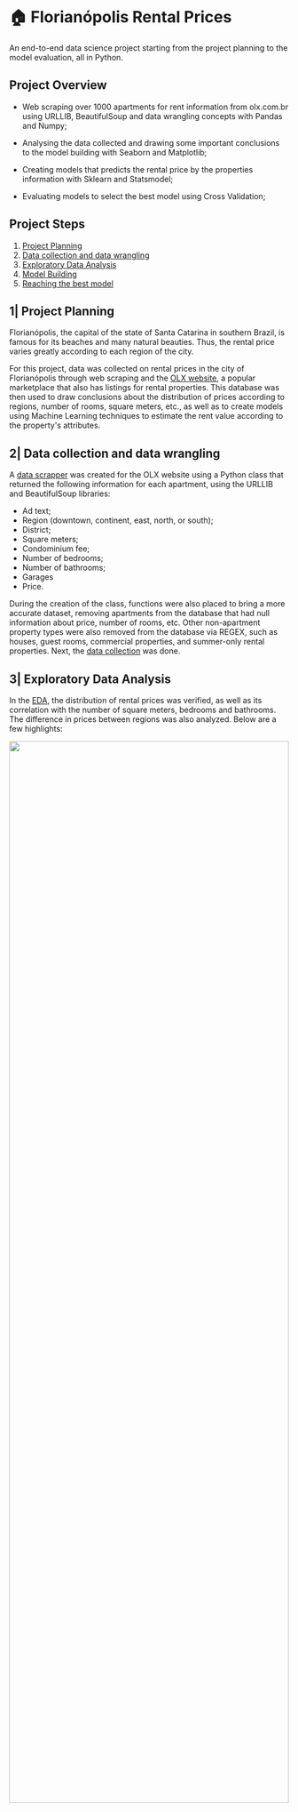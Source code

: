 # 🏠 Florianópolis Rental Prices 

An end-to-end data science project starting from the project planning to the model evaluation, all in Python.

## Project Overview

- Web scraping over 1000 apartments for rent information from olx.com.br using URLLIB, BeautifulSoup and data wrangling concepts with Pandas and Numpy;

- Analysing the data collected and drawing some important conclusions to the model building with Seaborn and Matplotlib;

- Creating models that predicts the rental price by the properties information with Sklearn and Statsmodel;

- Evaluating models to select the best model using Cross Validation;

## Project Steps

1. <a href="#step1"> Project Planning </a> <br>
2. <a href="#step2"> Data collection and data wrangling </a> <br>
3. <a href="#step3"> Exploratory Data Analysis </a> <br>
4. <a href="#step4"> Model Building </a> <br>
5. <a href="#step5"> Reaching the best model </a> <br>

<h2 id="step1">
  1| Project Planning
</h2>

Florianópolis, the capital of the state of Santa Catarina in southern Brazil, is famous for its beaches and many natural beauties. Thus, the rental price varies greatly according to each region of the city.

For this project, data was collected on rental prices in the city of Florianópolis through web scraping and the [OLX website](https://www.olx.com.br/), a popular marketplace that also has listings for rental properties. This database was then used to draw conclusions about the distribution of prices according to regions, number of rooms, square meters, etc., as well as to create models using Machine Learning techniques to estimate the rent value according to the property's attributes.

<h2 id="step2">
  2| Data collection and data wrangling
</h2>

A [data scrapper](https://github.com/marianamannes/florianopolis-rental-prices/blob/main/data_scrapper.py) was created for the OLX website using a Python class that returned the following information for each apartment, using the URLLIB and BeautifulSoup libraries:

- Ad text;
- Region (downtown, continent, east, north, or south);
- District;
- Square meters;
- Condominium fee;
- Number of bedrooms;
- Number of bathrooms;
- Garages
- Price.

During the creation of the class, functions were also placed to bring a more accurate dataset, removing apartments from the database that had null information about price, number of rooms, etc. Other non-apartment property types were also removed from the database via REGEX, such as houses, guest rooms, commercial properties, and summer-only rental properties. Next, the [data collection](https://github.com/marianamannes/florianopolis-rental-prices/blob/main/data_collection.py) was done.

<h2 id="step3">
  3| Exploratory Data Analysis
</h2>

In the [EDA](https://github.com/marianamannes/florianopolis-rental-prices/blob/main/data_eda.ipynb), the distribution of rental prices was verified, as well as its correlation with the number of square meters, bedrooms and bathrooms. The difference in prices between regions was also analyzed. Below are a few highlights:

<p align="center">
<img src="https://i.ibb.co/s1XjTzm/download.png" width=100% height=70%>

<p align="center">
<img src="https://i.ibb.co/0ByHRfG/download-1.png" width=100% height=70%>

<p align="center">
<img src="https://i.ibb.co/ysMksL2/download-2.png" width=100% height=70%>

<h2 id="step4">
  4| Model Building
</h2>

After selecting the main columns, creating dummys and replacing null values, the data set was splitted into [training and testing X and Y sets](https://github.com/marianamannes/florianopolis-rental-prices/blob/main/traintestsplit.py) and padronized with StandardScaler. Since there's a lack of data for rental prices over R$ 7.000,00, only apartments below this price were selected, constraining but improving the model. 

To predict rental prices, four types of algorithms were tested:

- [Ordinary Least Squares Linear Regression (OLS)](https://github.com/marianamannes/florianopolis-rental-prices/blob/main/ols_lr.py)
- [Stochastic Gradient Descent Regression (SDGR)](https://github.com/marianamannes/florianopolis-rental-prices/blob/main/sgdr.py)
- [Random Forest Regression (RF)](https://github.com/marianamannes/florianopolis-rental-prices/blob/main/rf_reg.py)
- [Support Vector Regression (SVR)](https://github.com/marianamannes/florianopolis-rental-prices/blob/main/svr.py)

Supervised machine learning models were chosen since rent values were already collected and the goal was to predict new values from the information of each apartment.

<h2 id="step5">
  5| Reaching the best model
</h2>

The mean absolute error (MAE) was chosen to evaluate the models since it gives the mean of absolute difference between model prediction and target value, and the goal was to minimize this error with cross validation.

Between the four models tested, Random Forest perfomed better, as can be seen below:

|Regressor|MAE|
|-----|-----|
|RF|798.54|
|SGDR|966.34|
|OLS|967.70|
|SVR|1172.55|
